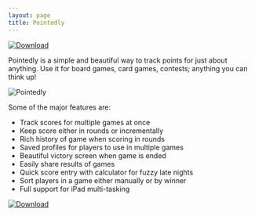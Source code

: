 ```yaml
---
layout: page
title: Pointedly
---
```


[![Download](https://media.bsn.design/images/app-store-badge.png)](https://itunes.apple.com/app/apple-store/id933257819?pt=2131643&ct=BSNDesignWebsite&mt=8)

Pointedly is a simple and beautiful way to track points for just about anything. Use it for board games, card games, contests; anything you can think up!

![Pointedly](https://media.bsn.design/images/pointedly.png)

Some of the major features are:

- Track scores for multiple games at once
- Keep score either in rounds or incrementally
- Rich history of game when scoring in rounds
- Saved profiles for players to use in multiple games
- Beautiful victory screen when game is ended
- Easily share results of games
- Quick score entry with calculator for fuzzy late nights
- Sort players in a game either manually or by winner
- Full support for iPad multi-tasking

[![Download](https://media.bsn.design/images/app-store-badge.png)](https://itunes.apple.com/app/apple-store/id933257819?pt=2131643&ct=BSNDesignWebsite&mt=8)